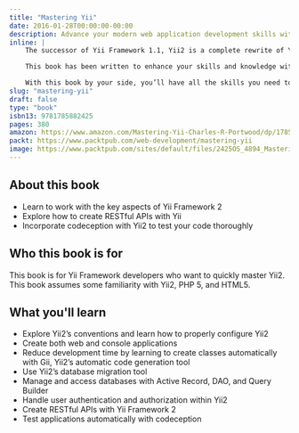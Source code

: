 ```yaml
---
title: "Mastering Yii"
date: 2016-01-28T00:00:00-00:00
description: Advance your modern web application development skills with Yii Framework 2
inline: |
    The successor of Yii Framework 1.1, Yii2 is a complete rewrite of Yii Framework, one of the most popular PHP 5 frameworks for making modern web applications. The update embraces the best practices and protocols established with newer versions of PHP, while still maintaining the simple, fast, and extendable behavior found in its predecessor.

    This book has been written to enhance your skills and knowledge with Yii Framework 2. Starting with configuration and how to initialize new projects, you’ll learn how to configure, manage, and use every aspect of Yii2 from Gii, DAO, Query Builder, Active Record, and migrations, to asset manager. You'll also discover how to automatically test your code using codeception.

    With this book by your side, you’ll have all the skills you need to quickly create rich modern web and console applications with Yii2.
slug: "mastering-yii"
draft: false
type: "book"
isbn13: 9781785882425
pages: 380
amazon: https://www.amazon.com/Mastering-Yii-Charles-R-Portwood/dp/1785882422
packt: https://www.packtpub.com/web-development/mastering-yii
image: https://www.packtpub.com/sites/default/files/2425OS_4894_Mastering%20Yii.jpg
---
```

## About this book
- Learn to work with the key aspects of Yii Framework 2
- Explore how to create RESTful APIs with Yii
- Incorporate codeception with Yii2 to test your code thoroughly

## Who this book is for
This book is for Yii Framework developers who want to quickly master Yii2. This book assumes some familiarity with Yii2, PHP 5, and HTML5.

## What you'll learn
- Explore Yii2’s conventions and learn how to properly configure Yii2
- Create both web and console applications
- Reduce development time by learning to create classes automatically with Gii, Yii2’s automatic code generation tool
- Use Yii2’s database migration tool
- Manage and access databases with Active Record, DAO, and Query Builder
- Handle user authentication and authorization within Yii2
- Create RESTful APIs with Yii Framework 2
- Test applications automatically with codeception